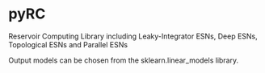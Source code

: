 # pyRC
Reservoir Computing Library including Leaky-Integrator ESNs, Deep ESNs, Topological ESNs and Parallel ESNs

Output models can be chosen from the sklearn.linear_models library.
